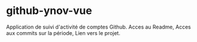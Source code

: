 # github-ynov-vue
Application de suivi d'activité de comptes Github. Acces au Readme, Acces aux commits sur la période, Lien vers le projet.
